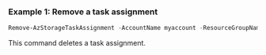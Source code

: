 ### Example 1: Remove a task assignment
```powershell
Remove-AzStorageTaskAssignment -AccountName myaccount -ResourceGroupName myresourcegroup -Name mytaskassignment
```

This command deletes a task assignment.


